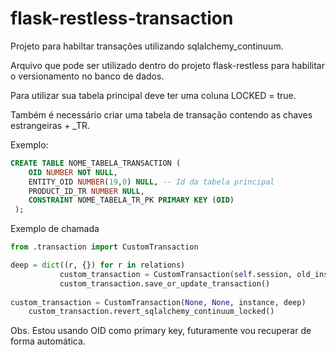 # flask-restless-transaction

Projeto para habiltar transações utilizando sqlalchemy_continuum.

Arquivo que pode ser utilizado dentro do projeto flask-restless para habilitar o versionamento no banco de dados.

Para utilizar sua tabela principal deve ter uma coluna LOCKED = true.

Também é necessário criar uma tabela de transação contendo as chaves estrangeiras + _TR.

Exemplo:
```sql
CREATE TABLE NOME_TABELA_TRANSACTION (
	OID NUMBER NOT NULL,
	ENTITY_OID NUMBER(19,0) NULL, -- Id da tabela principal
	PRODUCT_ID_TR NUMBER NULL,
  	CONSTRAINT NOME_TABELA_TR_PK PRIMARY KEY (OID)
 );
```
Exemplo de chamada
```python
from .transaction import CustomTransaction

deep = dict((r, {}) for r in relations)
           custom_transaction = CustomTransaction(self.session, old_instance, instance, deep)
           custom_transaction.save_or_update_transaction()
	   
custom_transaction = CustomTransaction(None, None, instance, deep)
    custom_transaction.revert_sqlalchemy_continuum_locked()
```

Obs. Estou usando OID como primary key, futuramente vou recuperar de forma automática.
